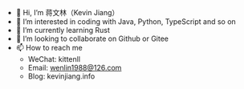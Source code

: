 - 👋 Hi, I’m 蒋文林（Kevin Jiang）
- 👀 I’m interested in coding with Java, Python, TypeScript and so on
- 🌱 I’m currently learning Rust
- 💞️ I’m looking to collaborate on Github or Gitee
- 📫 How to reach me 
  - WeChat: kittenll
  - Email: wenlin1988@126.com
  - Blog: kevinjiang.info

<!---
kevindragon/kevindragon is a ✨ special ✨ repository because its `README.md` (this file) appears on your GitHub profile.
You can click the Preview link to take a look at your changes.
--->
